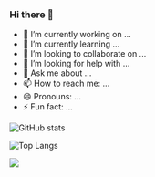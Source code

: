 ### Hi there 👋

<!--
**kosmolet/kosmolet** is a ✨ _special_ ✨ repository because its `README.md` (this file) appears on your GitHub profile.

Here are some ideas to get you started:
-->
- 🔭 I’m currently working on ...
- 🌱 I’m currently learning ...
- 👯 I’m looking to collaborate on ...
- 🤔 I’m looking for help with ...
- 💬 Ask me about ...
- 📫 How to reach me: ...
- 😄 Pronouns: ...
- ⚡ Fun fact: ...


![GitHub stats](https://github-readme-stats.vercel.app/api?username=kosmolet&show_icons=true&theme=graywhite)

![Top Langs](https://github-readme-stats.vercel.app/api/top-langs/?username=kosmolet&theme=graywhite)


![](https://visitor-badge.laobi.icu/badge?page_id=kosmolet.kosmolet)    
